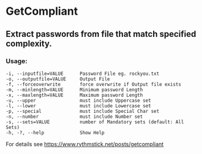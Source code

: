 # GetCompliant
## Extract passwords from file that match specified complexity.

### Usage:
 
    -i, --inputfile=VALUE      Password File eg. rockyou.txt
    -o, --outputfile=VALUE     Output File
    -f, --forceoverwrite       force overwrite if Output file exists
    -m, --minlength=VALUE      Minimum password Length
    -x, --maxlength=VALUE      Maximum password Length
    -u, --upper                must include Uppercase set
    -l, --lower                must include Lowercase set
    -p, --special              must include Special Char set
    -n, --number               must include Number set
    -s, --sets=VALUE           number of Mandatory sets (default: All Sets)
    -h, -?, --help             Show Help
    
For details see https://www.rythmstick.net/posts/getcompliant

